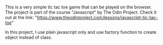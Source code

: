 This is a very simple tic tac toe game that can be played on the browser.
The project is part of the course "Javascript" by The Odin Project. 
Check it out at the link: "https://www.theodinproject.com/lessons/javascript-tic-tac-toe"

In this project, I use plain javascript only and use factory function to create object instead of class.